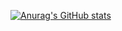 [![Anurag's GitHub stats](https://github-readme-stats.vercel.app/api?username=julian-8897)](https://github.com/anuraghazra/github-readme-stats)

<!---
julian-8897/julian-8897 is a ✨ special ✨ repository because its `README.md` (this file) appears on your GitHub profile.
You can click the Preview link to take a look at your changes.
--->
